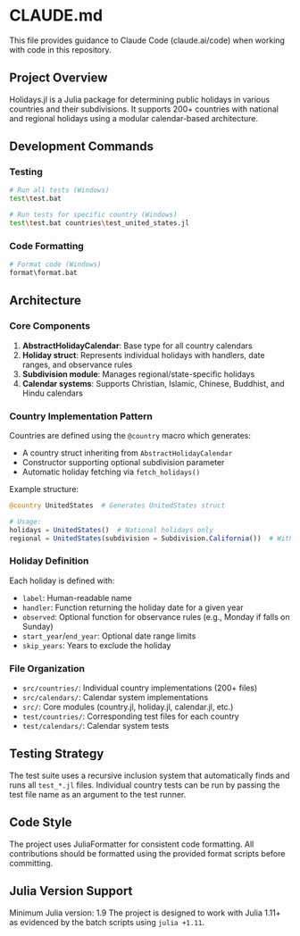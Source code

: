 # CLAUDE.md

This file provides guidance to Claude Code (claude.ai/code) when working with code in this repository.

## Project Overview

Holidays.jl is a Julia package for determining public holidays in various countries and their subdivisions. It supports 200+ countries with national and regional holidays using a modular calendar-based architecture.

## Development Commands

### Testing
```bash
# Run all tests (Windows)
test\test.bat

# Run tests for specific country (Windows)
test\test.bat countries\test_united_states.jl
```

### Code Formatting
```bash
# Format code (Windows)
format\format.bat
```

## Architecture

### Core Components

1. **AbstractHolidayCalendar**: Base type for all country calendars
2. **Holiday struct**: Represents individual holidays with handlers, date ranges, and observance rules
3. **Subdivision module**: Manages regional/state-specific holidays
4. **Calendar systems**: Supports Christian, Islamic, Chinese, Buddhist, and Hindu calendars

### Country Implementation Pattern

Countries are defined using the `@country` macro which generates:
- A country struct inheriting from `AbstractHolidayCalendar` 
- Constructor supporting optional subdivision parameter
- Automatic holiday fetching via `fetch_holidays()`

Example structure:
```julia
@country UnitedStates  # Generates UnitedStates struct

# Usage:
holidays = UnitedStates()  # National holidays only
regional = UnitedStates(subdivision = Subdivision.California())  # With state holidays
```

### Holiday Definition

Each holiday is defined with:
- `label`: Human-readable name
- `handler`: Function returning the holiday date for a given year
- `observed`: Optional function for observance rules (e.g., Monday if falls on Sunday)
- `start_year`/`end_year`: Optional date range limits
- `skip_years`: Years to exclude the holiday

### File Organization

- `src/countries/`: Individual country implementations (200+ files)
- `src/calendars/`: Calendar system implementations
- `src/`: Core modules (country.jl, holiday.jl, calendar.jl, etc.)
- `test/countries/`: Corresponding test files for each country
- `test/calendars/`: Calendar system tests

## Testing Strategy

The test suite uses a recursive inclusion system that automatically finds and runs all `test_*.jl` files. Individual country tests can be run by passing the test file name as an argument to the test runner.

## Code Style

The project uses JuliaFormatter for consistent code formatting. All contributions should be formatted using the provided format scripts before committing.

## Julia Version Support

Minimum Julia version: 1.9
The project is designed to work with Julia 1.11+ as evidenced by the batch scripts using `julia +1.11`.